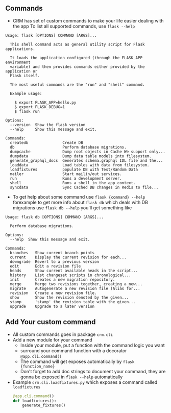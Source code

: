 ## Commands
- CRM has set of custom commands to make your life easier dealing with the app
To list all supported commands, use `flask --help`

```
Usage: flask [OPTIONS] COMMAND [ARGS]...

  This shell command acts as general utility script for Flask applications.

  It loads the application configured (through the FLASK_APP environment
  variable) and then provides commands either provided by the application or
  Flask itself.

  The most useful commands are the "run" and "shell" command.

  Example usage:

    $ export FLASK_APP=hello.py
    $ export FLASK_DEBUG=1
    $ flask run

Options:
  --version  Show the flask version
  --help     Show this message and exit.

Commands:
  createdb               Create DB
  db                     Perform database migrations.
  dumpcache              Dump root objects in Cache We support only...
  dumpdata               Dump data table models into filesystem.
  generate_graphql_docs  Generates schema.graphql IDL file and the...
  loaddata               Load tables with data from filesystem.
  loadfixtures           populate DB with Test/Random Data
  mailer                 Start mailin/out services.
  run                    Runs a development server.
  shell                  Runs a shell in the app context.
  syncdata               Sync Cached DB changes in Redis to file...

```

- To get help about some command use `flask {command} --help` forexample to get more info about `flask db` which
deals with DB migrations use `flask db --help` you'll get something like
```
Usage: flask db [OPTIONS] COMMAND [ARGS]...

  Perform database migrations.

Options:
  --help  Show this message and exit.

Commands:
  branches   Show current branch points
  current    Display the current revision for each...
  downgrade  Revert to a previous version
  edit       Edit a revision file
  heads      Show current available heads in the script...
  history    List changeset scripts in chronological...
  init       Creates a new migration repository.
  merge      Merge two revisions together, creating a new...
  migrate    Autogenerate a new revision file (Alias for...
  revision   Create a new revision file.
  show       Show the revision denoted by the given...
  stamp      'stamp' the revision table with the given...
  upgrade    Upgrade to a later version

```

## Add Your custom command

- All custom commands goes in package `crm.cli`
- Add a new module for your command
    - Inside your module, put a function with the command logic you want
    - surround your command function with a docorator ```@app.cli.command()```
    - The command will get exposes automatically by `flask {function_name}`
    - Don't forget to add doc strings to document your command, they are gonna be exposed in `flask --help` automatically
- Example `crm.cli.loadfixtures.py` which exposes a command called `loadfixtures`
    ```python
    @app.cli.command()
    def loadfixtures():
        generate_fixtures()
    ```

